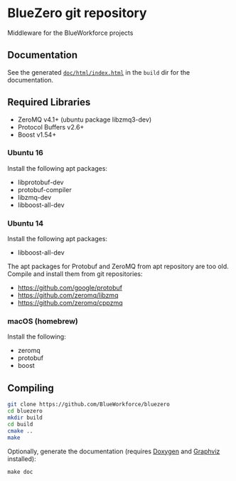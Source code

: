 # BlueZero git repository

Middleware for the BlueWorkforce projects

## Documentation

See the generated [`doc/html/index.html`](https://blueworkforce.github.io/bluezero/) in the `build` dir for the documentation.

## Required Libraries

 - ZeroMQ v4.1+ (ubuntu package libzmq3-dev)
 - Protocol Buffers v2.6+
 - Boost v1.54+

### Ubuntu 16

Install the following apt packages:

 - libprotobuf-dev
 - protobuf-compiler
 - libzmq-dev
 - libboost-all-dev

### Ubuntu 14

Install the following apt packages:

 - libboost-all-dev

The apt packages for Protobuf and ZeroMQ from apt repository are too old. Compile and install them from git repositories:

 - https://github.com/google/protobuf
 - https://github.com/zeromq/libzmq
 - https://github.com/zeromq/cppzmq

### macOS (homebrew)

Install the following:

 - zeromq
 - protobuf
 - boost

## Compiling

```bash
git clone https://github.com/BlueWorkforce/bluezero
cd bluezero
mkdir build
cd build
cmake ..
make
```

Optionally, generate the documentation (requires [Doxygen](http://www.doxygen.org) and [Graphviz](http://www.graphviz.org) installed):
```
make doc
```

